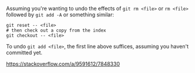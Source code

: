 Assuming you're wanting to undo the effects of `git rm <file>` or `rm <file>` followed by `git add -A` or something similar:

```# this restores the file status in the index
git reset -- <file>
# then check out a copy from the index
git checkout -- <file>
```
To undo `git add <file>`, the first line above suffices, assuming you haven't committed yet.


https://stackoverflow.com/a/9591612/7848330
